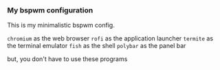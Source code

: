 ### My bspwm configuration
This is my minimalistic bspwm config.

```chromium``` as the web browser
```rofi``` as the application launcher
```termite``` as the terminal emulator
```fish``` as the shell
```polybar``` as the panel bar

but, you don't have to use these programs
